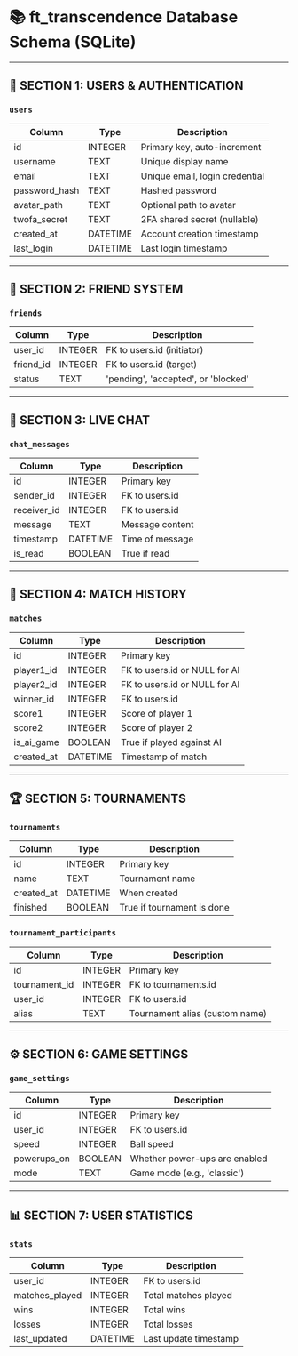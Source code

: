 # 📚 ft_transcendence Database Schema (SQLite)

---

## 🧑 SECTION 1: USERS & AUTHENTICATION

### `users`
| Column        | Type     | Description                        |
|---------------|----------|------------------------------------|
| id            | INTEGER  | Primary key, auto-increment        |
| username      | TEXT     | Unique display name                |
| email         | TEXT     | Unique email, login credential     |
| password_hash | TEXT     | Hashed password                    |
| avatar_path   | TEXT     | Optional path to avatar            |
| twofa_secret  | TEXT     | 2FA shared secret (nullable)       |
| created_at    | DATETIME | Account creation timestamp         |
| last_login    | DATETIME | Last login timestamp               |

---

## 👥 SECTION 2: FRIEND SYSTEM

### `friends`
| Column     | Type    | Description                          |
|------------|---------|--------------------------------------|
| user_id    | INTEGER | FK to users.id (initiator)           |
| friend_id  | INTEGER | FK to users.id (target)              |
| status     | TEXT    | 'pending', 'accepted', or 'blocked'  |

---

## 💬 SECTION 3: LIVE CHAT

### `chat_messages`
| Column      | Type     | Description                |
|-------------|----------|----------------------------|
| id          | INTEGER  | Primary key                |
| sender_id   | INTEGER  | FK to users.id             |
| receiver_id | INTEGER  | FK to users.id             |
| message     | TEXT     | Message content            |
| timestamp   | DATETIME | Time of message            |
| is_read     | BOOLEAN  | True if read               |

---

## 🏓 SECTION 4: MATCH HISTORY

### `matches`
| Column      | Type     | Description                         |
|-------------|----------|-------------------------------------|
| id          | INTEGER  | Primary key                         |
| player1_id  | INTEGER  | FK to users.id or NULL for AI       |
| player2_id  | INTEGER  | FK to users.id or NULL for AI       |
| winner_id   | INTEGER  | FK to users.id                      |
| score1      | INTEGER  | Score of player 1                   |
| score2      | INTEGER  | Score of player 2                   |
| is_ai_game  | BOOLEAN  | True if played against AI           |
| created_at  | DATETIME | Timestamp of match                  |

---

## 🏆 SECTION 5: TOURNAMENTS

### `tournaments`
| Column     | Type     | Description                |
|------------|----------|----------------------------|
| id         | INTEGER  | Primary key                |
| name       | TEXT     | Tournament name            |
| created_at | DATETIME | When created               |
| finished   | BOOLEAN  | True if tournament is done |

### `tournament_participants`
| Column          | Type     | Description                      |
|-----------------|----------|----------------------------------|
| id              | INTEGER  | Primary key                      |
| tournament_id   | INTEGER  | FK to tournaments.id             |
| user_id         | INTEGER  | FK to users.id                   |
| alias           | TEXT     | Tournament alias (custom name)   |

---

## ⚙️ SECTION 6: GAME SETTINGS

### `game_settings`
| Column      | Type     | Description                       |
|-------------|----------|-----------------------------------|
| id          | INTEGER  | Primary key                       |
| user_id     | INTEGER  | FK to users.id                    |
| speed       | INTEGER  | Ball speed                        |
| powerups_on | BOOLEAN  | Whether power-ups are enabled     |
| mode        | TEXT     | Game mode (e.g., 'classic')       |

---

## 📊 SECTION 7: USER STATISTICS

### `stats`
| Column         | Type     | Description                |
|----------------|----------|----------------------------|
| user_id        | INTEGER  | FK to users.id             |
| matches_played | INTEGER  | Total matches played       |
| wins           | INTEGER  | Total wins                 |
| losses         | INTEGER  | Total losses               |
| last_updated   | DATETIME | Last update timestamp      |
